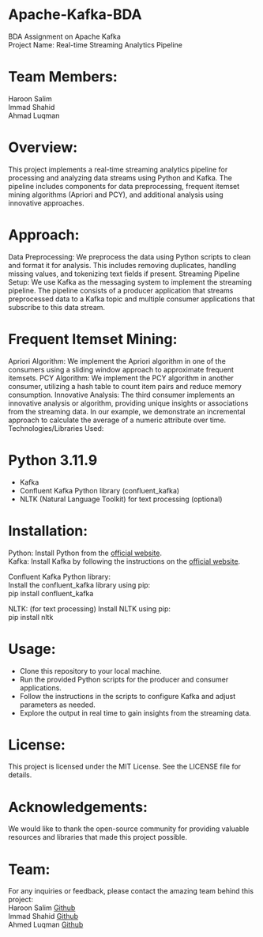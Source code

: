# Apache-Kafka-BDA
BDA Assignment on Apache Kafka<br>
Project Name: Real-time Streaming Analytics Pipeline

# Team Members:

Haroon Salim<br>
Immad Shahid<br>
Ahmad Luqman<br>
# Overview:
This project implements a real-time streaming analytics pipeline for processing and analyzing data streams using Python and Kafka. The pipeline includes components for data preprocessing, frequent itemset mining algorithms (Apriori and PCY), and additional analysis using innovative approaches.

# Approach:

Data Preprocessing: We preprocess the data using Python scripts to clean and format it for analysis. This includes removing duplicates, handling missing values, and tokenizing text fields if present.
Streaming Pipeline Setup: We use Kafka as the messaging system to implement the streaming pipeline. The pipeline consists of a producer application that streams preprocessed data to a Kafka topic and multiple consumer applications that subscribe to this data stream.

# Frequent Itemset Mining:
Apriori Algorithm: We implement the Apriori algorithm in one of the consumers using a sliding window approach to approximate frequent itemsets.
PCY Algorithm: We implement the PCY algorithm in another consumer, utilizing a hash table to count item pairs and reduce memory consumption.
Innovative Analysis: The third consumer implements an innovative analysis or algorithm, providing unique insights or associations from the streaming data. In our example, we demonstrate an incremental approach to calculate the average of a numeric attribute over time.
Technologies/Libraries Used:

# Python 3.11.9
- Kafka
- Confluent Kafka Python library (confluent_kafka)
- NLTK (Natural Language Toolkit) for text processing (optional)

# Installation:

Python: Install Python from the [official website](https://www.python.org). <br>
Kafka: Install Kafka by following the instructions on the [official website](https://kafka.apache.org). <br>

Confluent Kafka Python library: <br>
Install the confluent_kafka library using pip: <br>
pip install confluent_kafka

NLTK: (for text processing) Install NLTK using pip: <br>
pip install nltk

# Usage:

- Clone this repository to your local machine.
- Run the provided Python scripts for the producer and consumer applications.
- Follow the instructions in the scripts to configure Kafka and adjust parameters as needed.
- Explore the output in real time to gain insights from the streaming data.


# License:
This project is licensed under the MIT License. See the LICENSE file for details.

# Acknowledgements:
We would like to thank the open-source community for providing valuable resources and libraries that made this project possible.

# Team:
For any inquiries or feedback, please contact the amazing team behind this project: <br>
Haroon Salim [Github](https://github.com/HaroonSalim) <br>
Immad Shahid [Github](https://github.com/immadshahid) <br>
Ahmed Luqman [Github](https://github.com/ahmadluqman) <br>

